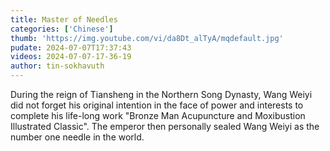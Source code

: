 ```yaml
---
title: Master of Needles
categories: ['Chinese']
thumb: 'https://img.youtube.com/vi/da8Dt_alTyA/mqdefault.jpg'
pudate: 2024-07-07T17:37:43
videos: 2024-07-07-17-36-19
author: tin-sokhavuth
---
```

During the reign of Tiansheng in the Northern Song Dynasty, Wang Weiyi did not forget his original intention in the face of power and interests to complete his life-long work "Bronze Man Acupuncture and Moxibustion Illustrated Classic". The emperor then personally sealed Wang Weiyi as the number one needle in the world.